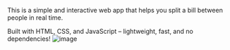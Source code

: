 This is a simple and interactive web app that helps you split a bill between people in real time.

Built with HTML, CSS, and JavaScript – lightweight, fast, and no dependencies!
![image](https://github.com/user-attachments/assets/06ec538b-a273-420e-8b84-731bad3934e3)
